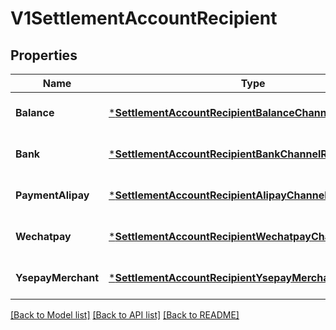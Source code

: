 # V1SettlementAccountRecipient

## Properties
Name | Type | Description | Notes
------------ | ------------- | ------------- | -------------
**Balance** | [***SettlementAccountRecipientBalanceChannelRecipient**](SettlementAccountRecipientBalanceChannelRecipient.md) |  | [optional] [default to null]
**Bank** | [***SettlementAccountRecipientBankChannelRecipient**](SettlementAccountRecipientBankChannelRecipient.md) |  | [optional] [default to null]
**PaymentAlipay** | [***SettlementAccountRecipientAlipayChannelRecipient**](SettlementAccountRecipientAlipayChannelRecipient.md) |  | [optional] [default to null]
**Wechatpay** | [***SettlementAccountRecipientWechatpayChannelRecipient**](SettlementAccountRecipientWechatpayChannelRecipient.md) |  | [optional] [default to null]
**YsepayMerchant** | [***SettlementAccountRecipientYsepayMerchantRecipient**](SettlementAccountRecipientYsepayMerchantRecipient.md) |  | [optional] [default to null]

[[Back to Model list]](../README.md#documentation-for-models) [[Back to API list]](../README.md#documentation-for-api-endpoints) [[Back to README]](../README.md)



